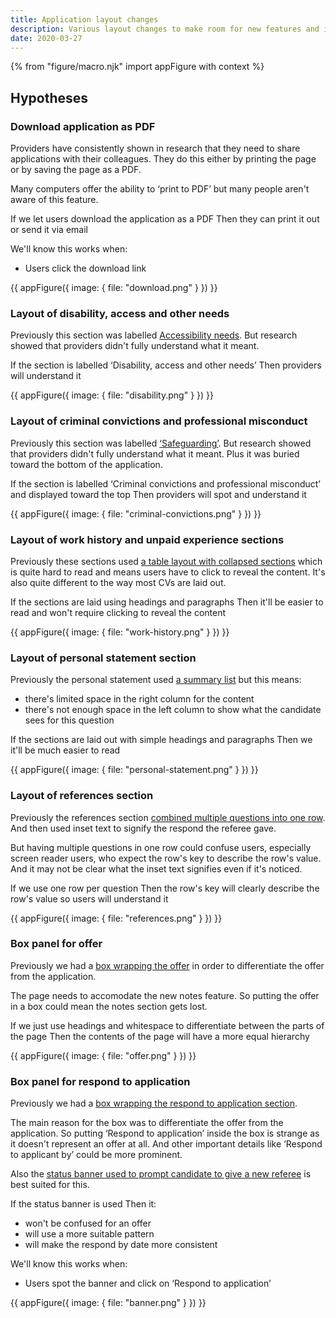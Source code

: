 ```yaml
---
title: Application layout changes
description: Various layout changes to make room for new features and improve existing ones
date: 2020-03-27
---
```


{% from "figure/macro.njk" import appFigure with context %}

## Hypotheses

### Download application as PDF

Providers have consistently shown in research that they need to share applications with their colleagues. They do this either by printing the page or by saving the page as a PDF.

Many computers offer the ability to ‘print to PDF’ but many people aren't aware of this feature.

If we let users download the application as a PDF
Then they can print it out or send it via email

We'll know this works when:

- Users click the download link

{{ appFigure({
  image: {
    file: "download.png"
  }
}) }}

### Layout of disability, access and other needs

Previously this section was labelled [Accessibility needs](/manage-teacher-training-applications/offer-panel#offer-panel-new). But research showed that providers didn't fully understand what it meant.

If the section is labelled ‘Disability, access and other needs’
Then providers will understand it

{{ appFigure({
  image: {
    file: "disability.png"
  }
}) }}

### Layout of criminal convictions and professional misconduct

Previously this section was labelled [‘Safeguarding’](/manage-teacher-training-applications/offer-panel#offer-panel-new). But research showed that providers didn't fully understand what it meant. Plus it was buried toward the bottom of the application.

If the section is labelled ‘Criminal convictions and professional misconduct’ and displayed toward the top
Then providers will spot and understand it

{{ appFigure({
  image: {
    file: "criminal-convictions.png"
  }
}) }}

### Layout of work history and unpaid experience sections

Previously these sections used [a table layout with collapsed sections](/manage-teacher-training-applications/offer-panel#offer-panel-new) which is quite hard to read and means users have to click to reveal the content. It's also quite different to the way most CVs are laid out.

If the sections are laid using headings and paragraphs
Then it'll be easier to read and won't require clicking to reveal the content

{{ appFigure({
  image: {
    file: "work-history.png"
  }
}) }}

### Layout of personal statement section

Previously the personal statement used [a summary list](/manage-teacher-training-applications/offer-panel#offer-panel-new) but this means:

- there's limited space in the right column for the content
- there's not enough space in the left column to show what the candidate sees for this question

If the sections are laid out with simple headings and paragraphs
Then we it'll be much easier to read

{{ appFigure({
  image: {
    file: "personal-statement.png"
  }
}) }}

### Layout of references section

Previously the references section [combined multiple questions into one row](/apply-for-teacher-training/give-a-reference-second-iteration#provider-view-with-amended-relationshipw). And then used inset text to signify the respond the referee gave.

But having multiple questions in one row could confuse users, especially screen reader users, who expect the row's key to describe the row's value. And it may not be clear what the inset text signifies even if it's noticed.

If we use one row per question
Then the row's key will clearly describe the row's value so users will understand it

{{ appFigure({
  image: {
    file: "references.png"
  }
}) }}

### Box panel for offer

Previously we had a [box wrapping the offer](/manage-teacher-training-applications/offer-panel#offer-panel-offered) in order to differentiate the offer from the application.

The page needs to accomodate the new notes feature. So putting the offer in a box could mean the notes section gets lost.

If we just use headings and whitespace to differentiate between the parts of the page
Then the contents of the page will have a more equal hierarchy

{{ appFigure({
  image: {
    file: "offer.png"
  }
}) }}

### Box panel for respond to application

Previously we had a [box wrapping the respond to application section](/manage-teacher-training-applications/offer-panel#offer-panel-new).

The main reason for the box was to differentiate the offer from the application. So putting ‘Respond to application’ inside the box is strange as it doesn't represent an offer at all. And other important details like ‘Respond to applicant by’ could be more prominent.

Also the [status banner used to prompt candidate to give a new referee](/apply-for-teacher-training/add-a-new-referee#application-dashboard-with-warning) is best suited for this.

If the status banner is used
Then it:
- won't be confused for an offer
- will use a more suitable pattern
- will make the respond by date more consistent

We'll know this works when:

- Users spot the banner and click on ‘Respond to application’

{{ appFigure({
  image: {
    file: "banner.png"
  }
}) }}
